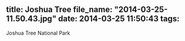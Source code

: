 title: Joshua Tree
file_name: "2014-03-25-11.50.43.jpg"
date: 2014-03-25 11:50:43
tags:
---

Joshua Tree National Park
